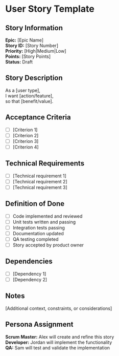 # User Story Template

## Story Information
**Epic:** [Epic Name]  
**Story ID:** [Story Number]  
**Priority:** [High|Medium|Low]  
**Points:** [Story Points]  
**Status:** Draft

## Story Description
As a [user type],  
I want [action/feature],  
so that [benefit/value].

## Acceptance Criteria
- [ ] [Criterion 1]
- [ ] [Criterion 2]
- [ ] [Criterion 3]
- [ ] [Criterion 4]

## Technical Requirements
- [ ] [Technical requirement 1]
- [ ] [Technical requirement 2]
- [ ] [Technical requirement 3]

## Definition of Done
- [ ] Code implemented and reviewed
- [ ] Unit tests written and passing
- [ ] Integration tests passing
- [ ] Documentation updated
- [ ] QA testing completed
- [ ] Story accepted by product owner

## Dependencies
- [ ] [Dependency 1]
- [ ] [Dependency 2]

## Notes
[Additional context, constraints, or considerations]

## Persona Assignment
**Scrum Master:** Alex will create and refine this story  
**Developer:** Jordan will implement the functionality  
**QA:** Sam will test and validate the implementation